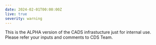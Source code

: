 ```yaml
---
date: 2024-02-01T00:00:00Z
live: true
severity: warning
---
```


This is the ALPHA version of the CADS infrastucture just for internal use. Please refer your inputs and comments to CDS Team.
